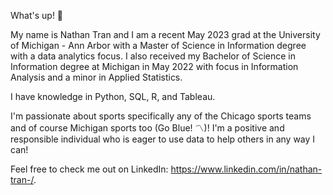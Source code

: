 What's up! 👋 

My name is Nathan Tran and I am a recent May 2023 grad at the University of Michigan - Ann Arbor with a Master of Science in Information degree with a data analytics focus. 
I also received my Bachelor of Science in Information degree at Michigan in May 2022 with focus in Information Analysis and a minor in Applied Statistics.


I have knowledge in Python, SQL, R, and Tableau. 


I'm passionate about sports specifically any of the Chicago sports teams and of course Michigan sports too (Go Blue! 〽️)! 
I'm a positive and responsible individual who is eager to use data to help others in any way I can!


Feel free to check me out on LinkedIn: https://www.linkedin.com/in/nathan-tran-/.
